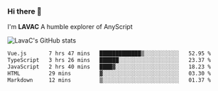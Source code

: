 ### Hi there 👋
I'm **LAVAC**
A humble explorer of AnyScript

![LavaC's GitHub stats](https://github-readme-stats.vercel.app/api?username=LavaCxx&show_icons=true&theme=synthwave)

<!--START_SECTION:waka-->

```txt
Vue.js       7 hrs 47 mins   █████████████▒░░░░░░░░░░░   52.95 %
TypeScript   3 hrs 26 mins   ██████░░░░░░░░░░░░░░░░░░░   23.37 %
JavaScript   2 hrs 40 mins   ████▓░░░░░░░░░░░░░░░░░░░░   18.23 %
HTML         29 mins         ▓░░░░░░░░░░░░░░░░░░░░░░░░   03.30 %
Markdown     12 mins         ▒░░░░░░░░░░░░░░░░░░░░░░░░   01.37 %
```

<!--END_SECTION:waka-->
